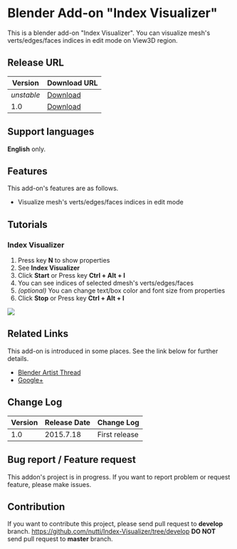 # Blender Add-on "Index Visualizer"

This is a blender add-on "Index Visualizer".
You can visualize mesh's verts/edges/faces indices in edit mode on View3D region.

## Release URL

|Version|Download URL|
|---|---|
|*unstable*|[Download](https://github.com/nutti/Index-Visualizer/archive/master.zip)|
|1.0|[Download](https://github.com/nutti/Index-Visualizer/releases/tag/v1.0)|

## Support languages

**English** only.

## Features

This add-on's features are as follows.

* Visualize mesh's verts/edges/faces indices in edit mode

## Tutorials

### Index Visualizer

1. Press key **N** to show properties
2. See **Index Visualizer**
3. Click **Start** or Press key **Ctrl + Alt + I**
4. You can see indices of selected dmesh's verts/edges/faces
5. *(optional)* You can change text/box color and font size from properties
6. Click **Stop** or Press key **Ctrl + Alt + I**

[![](http://img.youtube.com/vi/Qr-XFlLdRJw/0.jpg)](https://www.youtube.com/watch?v=Qr-XFlLdRJw)

## Related Links

This add-on is introduced in some places.
See the link below for further details.

* [Blender Artist Thread](http://blenderartists.org/forum/showthread.php?376429-Add-on-Index-Visualizer)
* [Google+](https://plus.google.com/100058529622539760372/posts/aGhoyLSxL2y)

## Change Log
|Version|Release Date|Change Log|
|---|---|---|
|1.0|2015.7.18|First release|


## Bug report / Feature request

This addon's project is in progress.
If you want to report problem or request feature, please make issues.

## Contribution

If you want to contribute this project, please send pull request to **develop** branch.
https://github.com/nutti/Index-Visualizer/tree/develop
**DO NOT** send pull request to **master** branch. 
